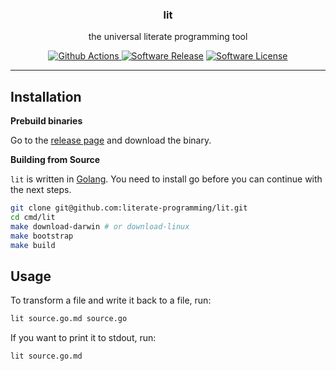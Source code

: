<p align="center">
  <h3 align="center">lit</h3>
  <p align="center">the universal literate programming tool</p>
  <p align="center">
    <a href="https://github.com/literate-programming/lit/actions"><img alt="Github Actions" src="https://img.shields.io/github/workflow/status/literate-programming/lit/ci.svg?style=flat-square"> </a>
    <a href="https://github.com/literate-programming/lit/releases"><img alt="Software Release" src="https://img.shields.io/github/v/release/literate-programming/lit.svg?include_prereleases&style=flat-square&color=blue"></a>
    <a href="/LICENSE"><img alt="Software License" src="https://img.shields.io/badge/license-MIT-blue.svg?style=flat-square"></a>
  </p>
</p>

---

## Installation

**Prebuild binaries**

Go to the [release page](https://github.com/literate-programming/lit/releases/tag/v0.3.0) and download the binary.

**Building from Source**

`lit` is written in [Golang](https://golang.org). You need to install go before you can continue with the next steps.

```sh
git clone git@github.com:literate-programming/lit.git
cd cmd/lit
make download-darwin # or download-linux
make bootstrap
make build
```

## Usage

To transform a file and write it back to a file, run:

```sh
lit source.go.md source.go
```

If you want to print it to stdout, run:

```sh
lit source.go.md
```
